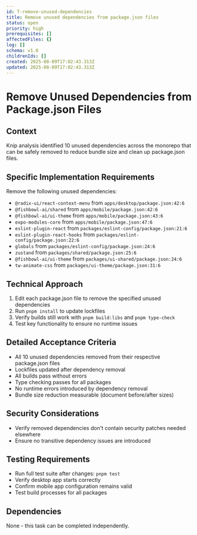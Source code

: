 ```yaml
---
id: T-remove-unused-dependencies
title: Remove unused dependencies from package.json files
status: open
priority: high
prerequisites: []
affectedFiles: {}
log: []
schema: v1.0
childrenIds: []
created: 2025-08-09T17:02:43.313Z
updated: 2025-08-09T17:02:43.313Z
---
```


# Remove Unused Dependencies from Package.json Files

## Context

Knip analysis identified 10 unused dependencies across the monorepo that can be safely removed to reduce bundle size and clean up package.json files.

## Specific Implementation Requirements

Remove the following unused dependencies:

- `@radix-ui/react-context-menu` from `apps/desktop/package.json:42:6`
- `@fishbowl-ai/shared` from `apps/mobile/package.json:42:6`
- `@fishbowl-ai/ui-theme` from `apps/mobile/package.json:43:6`
- `expo-modules-core` from `apps/mobile/package.json:47:6`
- `eslint-plugin-react` from `packages/eslint-config/package.json:21:6`
- `eslint-plugin-react-hooks` from `packages/eslint-config/package.json:22:6`
- `globals` from `packages/eslint-config/package.json:24:6`
- `zustand` from `packages/shared/package.json:25:6`
- `@fishbowl-ai/ui-theme` from `packages/ui-shared/package.json:24:6`
- `tw-animate-css` from `packages/ui-theme/package.json:31:6`

## Technical Approach

1. Edit each package.json file to remove the specified unused dependencies
2. Run `pnpm install` to update lockfiles
3. Verify builds still work with `pnpm build:libs` and `pnpm type-check`
4. Test key functionality to ensure no runtime issues

## Detailed Acceptance Criteria

- All 10 unused dependencies removed from their respective package.json files
- Lockfiles updated after dependency removal
- All builds pass without errors
- Type checking passes for all packages
- No runtime errors introduced by dependency removal
- Bundle size reduction measurable (document before/after sizes)

## Security Considerations

- Verify removed dependencies don't contain security patches needed elsewhere
- Ensure no transitive dependency issues are introduced

## Testing Requirements

- Run full test suite after changes: `pnpm test`
- Verify desktop app starts correctly
- Confirm mobile app configuration remains valid
- Test build processes for all packages

## Dependencies

None - this task can be completed independently.
